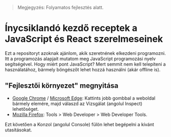 > Megjegyzés: Folyamatos fejlesztés alatt. 

# Ínycsiklandó kezdő receptek a JavaScript és React szerelmeseinek
Ezt a repositoryt azoknak ajánlom, akik szeretnének elkezdeni programozni. Itt a programozás alapjait mutatom meg JavaScript programozási nyelv segítségével.
Hogy miért pont JavaScript? Mert semmit nem kell telepíteni a használatához, bármely böngészőt lehet hozzá használni (akár offline is).

## "Fejlesztői környezet" megnyitása
- [Google Chrome](https://www.google.com/chrome) / [Microsoft Edge](https://www.microsoft.com/edge): Kattints jobb gombbal a weboldal bármely elemére, majd
válaszd az Vizsgálat (angolul Inspect) lehetőséget.
- [Mozilla Firefox](https://www.mozilla.org/firefox): Tools > Web Developer > Web Developer Tools.

Ezt követően a Konzol (angolul Console) fülön lehet begépelni a kívánt utasításokat.
